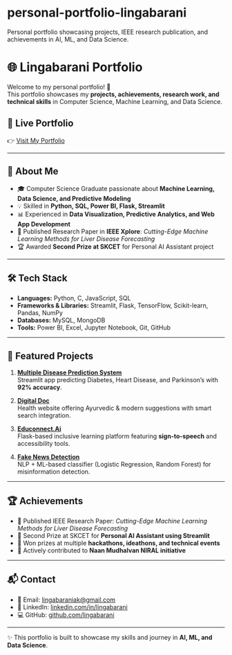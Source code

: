 # personal-portfolio-lingabarani
Personal portfolio showcasing projects, IEEE research publication, and achievements in AI, ML, and Data Science.

# 🌐 Lingabarani Portfolio

Welcome to my personal portfolio! 🚀  
This portfolio showcases my **projects, achievements, research work, and technical skills** in Computer Science, Machine Learning, and Data Science.  

## 🔗 Live Portfolio
👉 [Visit My Portfolio](https://lingabarani.github.io/personal-portfolio-lingabarani/)  

---

## 📌 About Me
- 🎓 Computer Science Graduate passionate about **Machine Learning, Data Science, and Predictive Modeling**  
- 💡 Skilled in **Python, SQL, Power BI, Flask, Streamlit**  
- 📊 Experienced in **Data Visualization, Predictive Analytics, and Web App Development**  
- 📑 Published Research Paper in **IEEE Xplore**: *Cutting-Edge Machine Learning Methods for Liver Disease Forecasting*  
- 🏆 Awarded **Second Prize at SKCET** for Personal AI Assistant project  

---

## 🛠️ Tech Stack
- **Languages:** Python, C, JavaScript, SQL  
- **Frameworks & Libraries:** Streamlit, Flask, TensorFlow, Scikit-learn, Pandas, NumPy  
- **Databases:** MySQL, MongoDB  
- **Tools:** Power BI, Excel, Jupyter Notebook, Git, GitHub  

---

## 🚀 Featured Projects
1. **[Multiple Disease Prediction System](https://multiple-disease-find-app.streamlit.app/)**  
   Streamlit app predicting Diabetes, Heart Disease, and Parkinson’s with **92% accuracy**.  

2. **[Digital Doc](https://lingabarani.github.io/Digital-Doc/)**  
   Health website offering Ayurvedic & modern suggestions with smart search integration.  

3. **[Educonnect.Ai](https://github.com/lingabarani/Educonnect.Ai)**  
   Flask-based inclusive learning platform featuring **sign-to-speech** and accessibility tools.  

4. **[Fake News Detection](https://github.com/lingabarani/Fake-News-Detection)**  
   NLP + ML-based classifier (Logistic Regression, Random Forest) for misinformation detection.  

---

## 🏆 Achievements
- 📑 Published IEEE Research Paper: *Cutting-Edge Machine Learning Methods for Liver Disease Forecasting*  
- 🥈 Second Prize at SKCET for **Personal AI Assistant using Streamlit**  
- 🥇 Won prizes at multiple **hackathons, ideathons, and technical events**  
- 🎯 Actively contributed to **Naan Mudhalvan NIRAL initiative**  

---

## 📬 Contact
- 📧 Email: [lingabaraniak@gmail.com](mailto:lingabaraniak@gmail.com)  
- 🔗 LinkedIn: [linkedin.com/in/lingabarani](https://www.linkedin.com/in/lingabarani/)  
- 💻 GitHub: [github.com/lingabarani](https://github.com/lingabarani)  

---

✨ This portfolio is built to showcase my skills and journey in **AI, ML, and Data Science**.  

